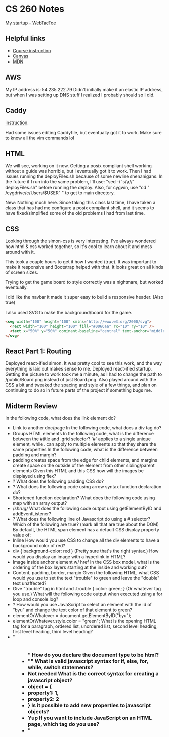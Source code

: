 # CS 260 Notes

[My startup - WebTacToe](https://mfcs260.click)

## Helpful links

- [Course instruction](https://github.com/webprogramming260)
- [Canvas](https://byu.instructure.com)
- [MDN](https://developer.mozilla.org)

## AWS

My IP address is: 54.235.222.79
Didn't initially make it an elastic IP address, but when I was setting up DNS stuff I realized I probably should so I did.

## Caddy

[instruction](https://github.com/webprogramming260/.github/blob/main/profile/webServers/https/https.md).

Had some issues editing Caddyfile, but eventually got it to work. Make sure to know all the vim commands lol

## HTML

We will see, working on it now. Getting a posix compliant shell working without a guide was horrible, but I eventually got it to work. Then I had issues running the deployFiles.sh because of some newline shenanigans. In the future if I run into the same problem, I'll use: "sed -i 's/\r//' deployFiles.sh" before running the deploy. Also, for cygwin, use "cd " /cygdrive/c/Users/$USER" " to get to main directory.

New: Nothing much here. Since taking this class last time, I have taken a class that has had me configure a posix compliant shell, and it seems to have fixed/simplified some of the old problems I had from last time.

## CSS

Looking through the simon-css is very interesting. I've always wondered how html & css worked together, so it's cool to learn about it and mess around with it.

This took a couple hours to get it how I wanted (true). It was important to make it responsive and Bootstrap helped with that. It looks great on all kinds of screen sizes.

Trying to get the game board to style correctly was a nightmare, but worked eventually.

I did like the navbar it made it super easy to build a responsive header. (Also true)

I also used SVG to make the background/board for the game.

```html
<svg width="100" height="100" xmlns="http://www.w3.org/2000/svg">
  <rect width="100" height="100" fill="#0066aa" rx="10" ry="10" />
  <text x="50%" y="50%" dominant-baseline="central" text-anchor="middle" font-size="72" font-family="Arial" fill="white">C</text>
</svg>
```

## React Part 1: Routing

Deployed react-ified simon. It was pretty cool to see this work, and the way everything is laid out makes sense to me. 
Deployed react-ified startup. Getting the picture to work took me a minute, as I had to change the path to /public/Board.png instead of just Board.png. Also played around with the CSS a bit and tweaked the spacing and style of a few things, and plan on continuing to do so in future parts of the project if something bugs me.

## Midterm Review

In the following code, what does the link element do?
- Link to another doc/page
In the following code,  what does a div tag do?
- Groups HTML elements
In the following code, what is the difference between the #title and .grid selector?
'#' applies to a single unique element, while . can apply to multiple elements so that they share the same properties
In the following code, what is the difference between padding and margin?
- padding creates space from the edge for child elements, and margins create space on the outside of the element from other sibling/parent elements
Given this HTML and this CSS how will the images be displayed using flex?
- ?
What does the following padding CSS do?
- ?
What does the following code using arrow syntax function declaration do?
- Shortened function declaration?
What does the following code using map with an array output?
- /**shrug*/*
What does the following code output using getElementByID and addEventListener?
- ?
What does the following line of Javascript do using a # selector?
Which of the following are true? (mark all that are true about the DOM)
By default, the HTML span element has a default CSS display property value of:
- Inline
How would you use CSS to change all the div elements to have a background color of red?
- div { background-color: red } (Pretty sure that's the right syntax.)
How would you display an image with a hyperlink in HTML?
- Image inside anchor element w/ href
In the CSS box model, what is the ordering of the box layers starting at the inside and working out?
- Content, padding, border, margin
Given the following HTML, what CSS would you use to set the text "trouble" to green and leave the "double" text unaffected?
- Give "trouble" tag in html and .trouble { color: green; } (Or whatever tag you use.)
What will the following code output when executed using a for loop and console.log?
- ?
How would you use JavaScript to select an element with the id of “byu” and change the text color of that element to green?
- elementOrWhatever = document.getElementByID("byu");
- elementOrWhatever.style.color = "green";
What is the opening HTML tag for a paragraph, ordered list, unordered list, second level heading, first level heading, third level heading?
- "<p><ol><ul><h2><h1><h3>"
How do you declare the document type to be html?
- "<!DOCTYPE html>"
What is valid javascript syntax for if, else, for, while, switch statements?
- Not needed
What is the correct syntax for creating a javascript object?
- object = {
-    property1: 1,
-    property2: 2
-    }
Is it possible to add new properties to javascript objects?
- Yup
If you want to include JavaScript on an HTML page, which tag do you use?
- "<script>"
Given the following HTML, what JavaScript could you use to set the text "animal" to "crow" and leave the "fish" text unaffected?
- ?
Which of the following correctly describes JSON?
- ?
What does the console command chmod, pwd, cd, ls, vim, nano, mkdir, mv, rm, man, ssh, ps, wget, sudo  do?
- chmod: file/directory permissions, pwd: print working directory, cd: change directory, ls: list directory, vim: create/edit a file, nano: open/create file, mkdir: make directory, mv: move file, rm: remove file, man: manual pages/docs, ssh: secure connection to another machine, ps: process status, wget: download file from internet, sudo: execute command w/ root privileges
Which of the following console command creates a remote shell session?
- ssh
Which of the following is true when the -la parameter is specified for the ls console command?
- ?
Which of the following is true for the domain name banana.fruit.bozo.click, which is the top level domain, which is a subdomain, which is a root domain?
- sub: banana.fruit. root: bozo top: .click
Is a web certificate is necessary to use HTTPS.
- Yes
Can a DNS A record can point to an IP address or another A record.
- only IP address
Port 443, 80, 22 is reserved for which protocol?
- Https, Http, and SSH respectively
What will the following code using Promises output when executed?
- ?

## React Part 2: Reactivity

This was a lot of fun to see it all come together. I had to keep remembering to use React state instead of just manipulating the DOM directly.

Handling the toggling of the checkboxes was particularly interesting.

```jsx
<div className="input-group sound-button-container">
  {calmSoundTypes.map((sound, index) => (
    <div key={index} className="form-check form-switch">
      <input
        className="form-check-input"
        type="checkbox"
        value={sound}
        id={sound}
        onChange={() => togglePlay(sound)}
        checked={selectedSounds.includes(sound)}
      ></input>
      <label className="form-check-label" htmlFor={sound}>
        {sound}
      </label>
    </div>
  ))}
</div>
```
